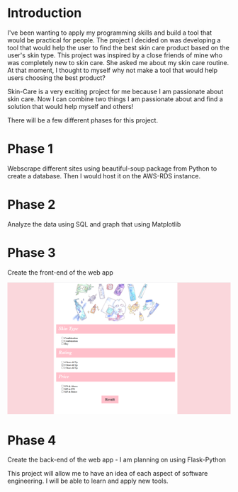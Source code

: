 # Introduction
I've been wanting to apply my programming skills and build a tool that would be practical for people.  The project I decided on was developing a tool that would help the user to find the best skin care product based on the user's skin type.  This project was inspired by a close friends of mine who was completely new to skin care.  She asked me about my skin care routine.  At that moment, I thought to myself why not make a tool that would help users choosing the best product?  

Skin-Care is a very exciting project for me because I am passionate about skin care.  Now I can combine two things I am passionate about and find a solution that would help myself and others! 

There will be a few different phases for this project.  

# Phase 1
Webscrape different sites using beautiful-soup package from Python to create a database.  Then I would host it on the AWS-RDS instance.

# Phase 2
Analyze the data using SQL and graph that using Matplotlib

# Phase 3
Create the front-end of the web app

![](images/front-end.PNG)

# Phase 4
Create the back-end of the web app - I am planning on using Flask-Python

This project will allow me to have an idea of each aspect of software engineering.  I will be able to learn and apply new tools.